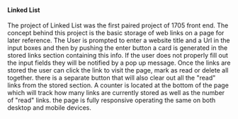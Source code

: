#### Linked List ####

The project of Linked List was the first paired project of 1705 front end.  The concept behind this project is the basic storage of web links on a page for later reference.  The User is prompted to enter a website title and a Url in the input boxes and then by pushing the enter button a card is generated in the stored links section containing this info.  If the user does not properly fill out the input fields they will be notified by a pop up message.  Once the links are stored the user can click the link to visit the page, mark as read or delete all together.  there is a separate button that will also clear out all the "read" links from the stored section.  A counter is located at the bottom of the page which will track how many links are currently stored as well as the number of "read" links.  the page is fully responsive operating the same on both desktop and mobile devices.
